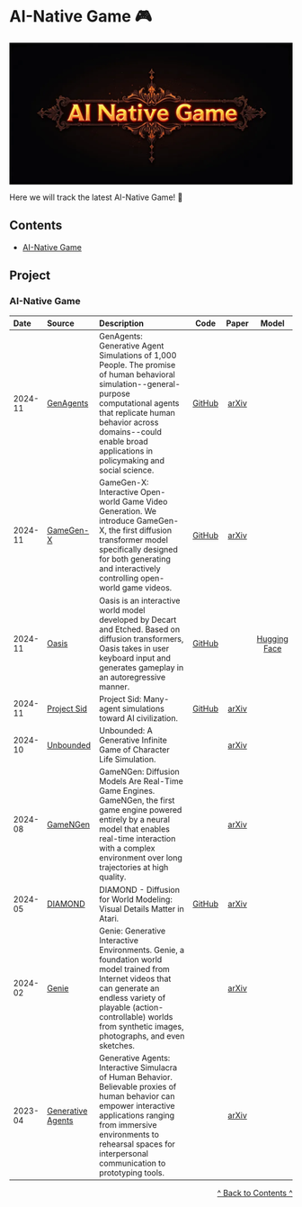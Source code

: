 # AI-Native Game 🎮

<p align="center">
  <img src="AI-Native Game.png" alt="AI-Native Game" style="display:block; margin:auto;" />
</p>

Here we will track the latest AI-Native Game! 🚀

## Contents

* [AI-Native Game](#aigame)



## Project


###  <span id="aigame">AI-Native Game</span>

| Date          | Source                   | Description                                                 |   Code   |   Paper   |  Model  |
| :------------------------------ | :--------------------------------------------------------------------------------------------------------------------------------------------------------------------------------------------- | :--------------------------------------- | :-----------: | :-----------: | :-------: |
|    2024-11    | [GenAgents](https://github.com/joonspk-research/genagents)              | GenAgents: Generative Agent Simulations of 1,000 People. The promise of human behavioral simulation--general-purpose computational agents that replicate human behavior across domains--could enable broad applications in policymaking and social science.            | [GitHub](https://github.com/joonspk-research/genagents)              | [arXiv](https://arxiv.org/abs/2411.10109)              |    |
|    2024-11    | [GameGen-X](https://gamegen-x.github.io/)              | GameGen-X: Interactive Open-world Game Video Generation. We introduce GameGen-X, the first diffusion transformer model specifically designed for both generating and interactively controlling open-world game videos.            | [GitHub](https://github.com/GameGen-X/GameGen-X)              | [arXiv](https://arxiv.org/abs/2411.00769)              |   |
|    2024-11    | [Oasis](https://oasis-model.github.io/)              | Oasis is an interactive world model developed by Decart and Etched. Based on diffusion transformers, Oasis takes in user keyboard input and generates gameplay in an autoregressive manner.            | [GitHub](https://github.com/etched-ai/open-oasis)              |  | [Hugging Face](https://huggingface.co/Etched/oasis-500m)   |
|    2024-11    | [Project Sid](https://github.com/altera-al/project-sid)              | Project Sid: Many-agent simulations toward AI civilization.            | [GitHub](https://github.com/altera-al/project-sid)              | [arXiv](https://arxiv.org/abs/2411.00114)              |    |
|    2024-10    | [Unbounded](https://generative-infinite-game.github.io/)              | Unbounded: A Generative Infinite Game of Character Life Simulation.            |               | [arXiv](https://arxiv.org/abs/2410.18975)              |    |
|    2024-08    | [GameNGen](https://gamengen.github.io/)              | GameNGen: Diffusion Models Are Real-Time Game Engines. GameNGen, the first game engine powered entirely by a neural model that enables real-time interaction with a complex environment over long trajectories at high quality.            |               | [arXiv](https://arxiv.org/abs/2408.14837)              |    |
|    2024-05    | [DIAMOND](https://diamond-wm.github.io/)              | DIAMOND - Diffusion for World Modeling: Visual Details Matter in Atari.            | [GitHub](https://github.com/eloialonso/diamond)              | [arXiv](https://arxiv.org/abs/2405.12399)              |    |
|    2024-02    | [Genie](https://sites.google.com/view/genie-2024/home)              | Genie: Generative Interactive Environments. Genie, a foundation world model trained from Internet videos that can generate an endless variety of playable (action-controllable) worlds from synthetic images, photographs, and even sketches.            |               | [arXiv](https://arxiv.org/abs/2402.15391)              |    |
|    2023-04    | [Generative Agents](https://github.com/joonspk-research/generative_agents)              | Generative Agents: Interactive Simulacra of Human Behavior. Believable proxies of human behavior can empower interactive applications ranging from immersive environments to rehearsal spaces for interpersonal communication to prototyping tools.            |               | [arXiv](https://arxiv.org/abs/2304.03442)              |    |


<p style="text-align: right;"><a href="#contents">^ Back to Contents ^</a></p>


